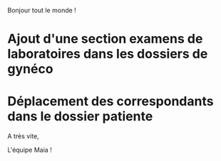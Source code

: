 Bonjour tout le monde !


# Ajout d'une section examens de laboratoires dans les dossiers de gynéco


# Déplacement des correspondants dans le dossier patiente



A très vite,

L'équipe Maia !
